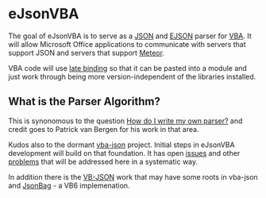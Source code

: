 # eJsonVBA

The goal of eJsonVBA is to serve as a [JSON](http://www.json.org/) and [EJSON](http://stackoverflow.com/questions/23754969/why-does-meteor-use-ejson-and-not-bson-directly) parser for [VBA](http://msdn.microsoft.com/en-us/library/office/gg264383(v=office.15).aspx). It will allow Microsoft Office applications to communicate with servers that support JSON and servers that support [Meteor](https://www.meteor.com/).

VBA code will use [late binding](http://excelmatters.com/2013/09/23/vba-references-and-early-binding-vs-late-binding/) so that it can be pasted into a module and just work through being more version-independent of the libraries installed.

## What is the Parser Algorithm?

This is synonomous to the question [How do I write my own parser?](http://techblog.procurios.nl/k/n618/news/view/14605/14863/how-do-i-write-my-own-parser-(for-json).html?pageNr=3#thread_339) and credit goes to Patrick van Bergen for his work in that area.

Kudos also to the dormant [vba-json](https://code.google.com/p/vba-json/) project. Initial steps in eJsonVBA development will build on that foundation. It has open [issues](http://code.google.com/p/vba-json/issues/list) and other [problems](http://stackoverflow.com/questions/5773683/excel-vba-parsed-json-object-loop/19359035#19359035) that will be addressed here in a systematic way.

In addition there is the [VB-JSON](http://www.ediy.co.nz/vbjson-json-parser-library-in-vb6-xidc55680.html) work that may have some roots in vba-json and [JsonBag](http://www.vbforums.com/showthread.php?738845-VB6-JsonBag-Another-JSON-Parser-Generator) - a VB6 implemenation.




